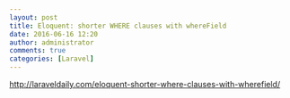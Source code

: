 ```yaml
---
layout: post
title: Eloquent: shorter WHERE clauses with whereField
date: 2016-06-16 12:20
author: administrator
comments: true
categories: [Laravel]
---
```

<a href="http://laraveldaily.com/eloquent-shorter-where-clauses-with-wherefield/">http://laraveldaily.com/eloquent-shorter-where-clauses-with-wherefield/</a>

